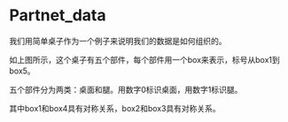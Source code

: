 # Partnet_data
我们用简单桌子作为一个例子来说明我们的数据是如何组织的。
   
如上图所示，这个桌子有五个部件，每个部件用一个box来表示，标号从box1到box5。
 
五个部件分为两类：桌面和腿。用数字0标识桌面，用数字1标识腿。

其中box1和box4具有对称关系，box2和box3具有对称关系。
